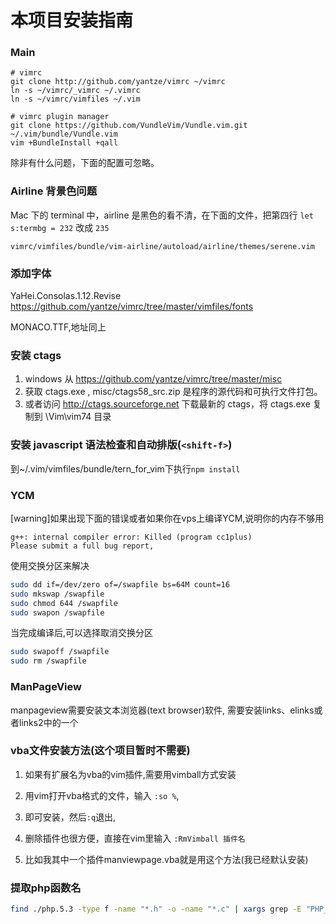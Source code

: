 # 本项目安装指南

### Main
```
# vimrc
git clone http://github.com/yantze/vimrc ~/vimrc
ln -s ~/vimrc/_vimrc ~/.vimrc
ln -s ~/vimrc/vimfiles ~/.vim

# vimrc plugin manager
git clone https://github.com/VundleVim/Vundle.vim.git ~/.vim/bundle/Vundle.vim
vim +BundleInstall +qall
```
除非有什么问题，下面的配置可忽略。


### Airline 背景色问题
Mac 下的 terminal 中，airline 是黑色的看不清，在下面的文件，把第四行 `let s:termbg = 232` 改成 `235`
```
vimrc/vimfiles/bundle/vim-airline/autoload/airline/themes/serene.vim
```
### 添加字体
YaHei.Consolas.1.12.Revise https://github.com/yantze/vimrc/tree/master/vimfiles/fonts

MONACO.TTF,地址同上

### 安装 ctags
1. windows 从 https://github.com/yantze/vimrc/tree/master/misc
1. 获取 ctags.exe , misc/ctags58_src.zip 是程序的源代码和可执行文件打包。
1. 或者访问 http://ctags.sourceforge.net 下载最新的 ctags，将 ctags.exe 复制到 \Vim\vim74 目录


### 安装 javascript 语法检查和自动排版(`<shift-f>`)
到~/.vim/vimfiles/bundle/tern_for_vim下执行`npm install`

### YCM
[warning]如果出现下面的错误或者如果你在vps上编译YCM,说明你的内存不够用
```
g++: internal compiler error: Killed (program cc1plus)
Please submit a full bug report,
```
使用交换分区来解决
```bash
sudo dd if=/dev/zero of=/swapfile bs=64M count=16
sudo mkswap /swapfile
sudo chmod 644 /swapfile
sudo swapon /swapfile
```
当完成编译后,可以选择取消交换分区
```bash
sudo swapoff /swapfile
sudo rm /swapfile
```

### ManPageView
manpageview需要安装文本浏览器(text browser)软件, 需要安装links、elinks或者links2中的一个

### vba文件安装方法(这个项目暂时不需要)
1. 如果有扩展名为vba的vim插件,需要用vimball方式安装

1. 用vim打开vba格式的文件，输入 `:so %`,

1. 即可安装，然后`:q`退出,

1. 删除插件也很方便，直接在vim里输入 `:RmVimball 插件名`

1. 比如我其中一个插件manviewpage.vba就是用这个方法(我已经默认安装)


### 提取php函数名
```bash
find ./php.5.3 -type f -name "*.h" -o -name "*.c" | xargs grep -E "PHP_FUNCTION|ZEND_FUNCTION" | sed -ie "s/.*_FUNCTION(//g;s/)//g" | sort | uniq > functions.txt
```
